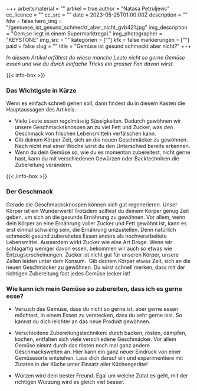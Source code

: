 +++
arbeitsmaterial = ""
artikel = true
author = "Natasa Petruljevic"
cc_licence = ""
cc_src = ""
date = 2023-05-25T01:00:00Z
description = ""
fdw = false
hero_img = "/gemuese_ist_gesund_schmeckt_aber_nicht_gvb421.jpg"
img_description = "Gem¸se liegt in einem Supermarktregal."
img_photographer = "KEYSTONE"
img_src = ""
kategorien = [""]
kfk = false
markierungen = [""]
paid = false
slug = ""
title = "Gemüse ist gesund schmeckt aber nicht?"
+++

_In diesem Artikel erfährst du wieso manche Leute nicht so gerne Gemüse essen und wie du durch einfache Tricks ein grosser Fan davon wirst._

{{< info-box >}} <h3>Das Wichtigste in Kürze</h3>

<p>Wenn es einfach schnell gehen soll, dann findest du in diesem Kasten die Hauptaussagen des Artikels:</p>

<ul>

<li>Viele Leute essen regelmässig Süssigkeiten. Dadurch gewöhnen wir unsere Geschmacksknospen an zu viel Fett und Zucker, was den Geschmack von frischen Lebensmitteln verfälschen kann.</li>

<li>Gib deinem Körper Zeit, sich an die neuen Geschmäcker zu gewöhnen. Nach nicht mal einer Woche wirst du den Unterschied bereits erkennen.</li>

<li>Wenn du dein Gemüse so, wie du es momentan zubereitest, nicht gerne hast, kann du mit verschiedenen Gewürzen oder Backtechniken die Zubereitung verändern.</li>

</ul> {{< /info-box >}}

### Der Geschmack

Gerade die Geschmacksknospen können sich gut regenerieren. Unser Körper ist ein Wunderwerk! Trotzdem solltest du deinem Körper genug Zeit geben, um sich an die gesunde Ernährung zu gewöhnen. Vor allem, wenn dein Körper an eine Ernährung voller Zucker und Fett gewöhnt ist, kann es erst einmal schwierig sein, die Ernährung umzustellen. Denn natürlich schmeckt gesund zubereitetes Essen anders als hochverarbeitete Lebensmittel. Ausserdem wirkt Zucker wie eine Art Droge. Wenn wir schlagartig weniger davon essen, bekommen wir auch so etwas wie Entzugserscheinungen. Zucker ist nicht gut für unseren Körper, unsere Zellen leiden unter dem Konsum. 
Gib deinem Körper etwas Zeit, sich an die neuen Geschmäcker zu gewöhnen. Du wirst schnell merken, dass mit der richtigen Zubereitung fast jedes Gemüse lecker ist!

### Wie kann ich mein Gemüse so zubereiten, dass ich es gerne esse?

- Versuch das Gemüse, dass du nicht so gerne ist, aber gerne essen möchtest, in einem Essen zu verstecken, dass du sehr gerne isst. So kannst du dich leichter an das neue Produkt gewöhnen.

- Verschiedene Zubereitungstechniken: durch backen, rösten, dämpfen, kochen, entfalten sich viele verschiedene Geschmäcker. Vor allem Gemüse nimmt durch das rösten noch mal ganz andere Geschmackswelten an. Hier kann ein ganz neuer Eindruck von einer Gemüsesorte entstehen. Lass dich darauf ein und experimentiere mit Zutaten in der Küche unter Einsatz aller Küchengeräte!

- Würzen wird dein bester Freund. Egal um welche Zutat es geht, mit der richtigen Würzung wird es gleich viel besser.
